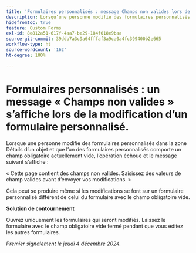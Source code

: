```yaml
---
title: 'Formulaires personnalisés : message Champs non valides lors de la modification d’un formulaire personnalisé'
description: Lorsqu’une personne modifie des formulaires personnalisés dans la zone Détails d’un objet et que l’un des formulaires personnalisés comporte un champ obligatoire actuellement vide, l’opération échoue et un message s’affiche. Une solution de contournement est disponible.
hidefromtoc: true
feature: Custom Forms
exl-id: 8e812a51-617f-4aa7-be29-184f018e9baa
source-git-commit: 39ddb7a3c9a64fffaf3a9ca0a4fc399400b2e665
workflow-type: ht
source-wordcount: '162'
ht-degree: 100%

---
```


# Formulaires personnalisés : un message « Champs non valides » s’affiche lors de la modification d’un formulaire personnalisé.

Lorsque une personne modifie des formulaires personnalisés dans la zone Détails d’un objet et que l’un des formulaires personnalisés comporte un champ obligatoire actuellement vide, l’opération échoue et le message suivant s’affiche :

« Cette page contient des champs non valides. Saisissez des valeurs de champ valides avant d’envoyer vos modifications. »

Cela peut se produire même si les modifications se font sur un formulaire personnalisé différent de celui du formulaire avec le champ obligatoire vide.

**Solution de contournement**

Ouvrez uniquement les formulaires qui seront modifiés. Laissez le formulaire avec le champ obligatoire vide fermé pendant que vous éditez les autres formulaires.

_Premier signalement le jeudi 4 décembre 2024._

